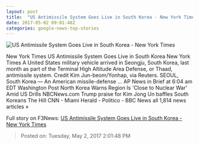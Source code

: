 ```yaml
---
layout: post
title:  "US Antimissile System Goes Live in South Korea - New York Times"
date: 2017-05-02 09:01:48Z
categories: google-news-top-stories
---
```


![US Antimissile System Goes Live in South Korea - New York Times](https://static01.nyt.com/images/2017/05/03/world/03korea-thaad-1/03korea-thaad-1-facebookJumbo.jpg)

New York Times US Antimissile System Goes Live in South Korea New York Times A United States military vehicle arrived in Seongju, South Korea, last month as part of the Terminal High Altitude Area Defense, or Thaad, antimissile system. Credit Kim Jun-beom/Yonhap, via Reuters. SEOUL, South Korea — An American missile-defense ... AP News in Brief at 6:04 am EDT Washington Post North Korea Warns Region Is 'Close to Nuclear War' Amid US Drills NBCNews.com Trump praise for Kim Jong Un baffles South Koreans The Hill CNN - Miami Herald - Politico - BBC News all 1,814 news articles »


Full story on F3News: [US Antimissile System Goes Live in South Korea - New York Times](http://www.f3nws.com/n/4MFKpF)

> Posted on: Tuesday, May 2, 2017 2:01:48 PM
